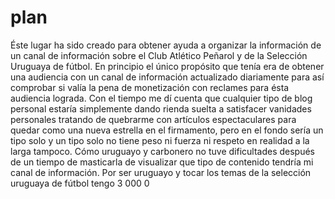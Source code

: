 # plan
Éste lugar ha sido creado para obtener ayuda a organizar la información de un canal de información sobre el Club Atlético Peñarol y de la Selección Uruguaya de fútbol. En principio el único propósito que tenía era de obtener una audiencia con un canal de información actualizado diariamente para así comprobar si valía la pena de monetización con reclames para ésta audiencia lograda. Con el tiempo me dí cuenta que cualquier tipo de blog personal estaría simplemente dando rienda suelta a satisfacer vanidades personales tratando de quebrarme con artículos espectaculares para quedar como una nueva estrella en el firmamento, pero en el fondo sería un tipo solo y un tipo solo no tiene peso ni fuerza ni respeto en realidad a la larga tampoco. Cómo uruguayo y carbonero no tuve dificultades después de un tiempo de masticarla de visualizar que tipo de contenido tendría mi canal de información. Por ser uruguayo y tocar los temas de la selección uruguaya de fútbol tengo 3 000 0
